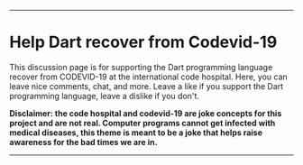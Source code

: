 ***

# Help Dart recover from Codevid-19

This discussion page is for supporting the Dart programming language recover from CODEVID-19 at the international code hospital. Here, you can leave nice comments, chat, and more. Leave a like if you support the Dart programming language, leave a dislike if you don't.

**Disclaimer: the code hospital and codevid-19 are joke concepts for this project and are not real. Computer programs cannot get infected with medical diseases, this theme is meant to be a joke that helps raise awareness for the bad times we are in.**

***
